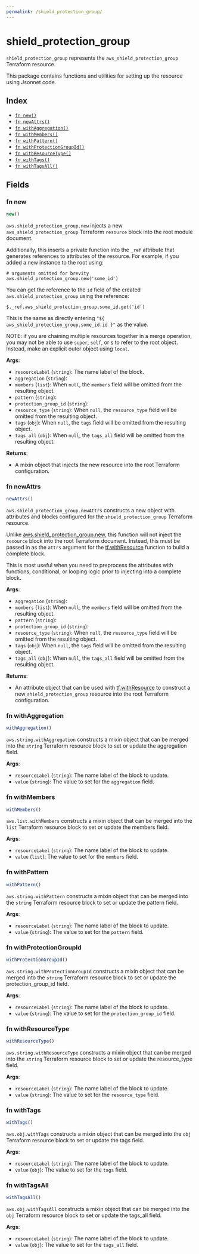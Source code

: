 ```yaml
---
permalink: /shield_protection_group/
---
```


# shield_protection_group

`shield_protection_group` represents the `aws_shield_protection_group` Terraform resource.



This package contains functions and utilities for setting up the resource using Jsonnet code.


## Index

* [`fn new()`](#fn-new)
* [`fn newAttrs()`](#fn-newattrs)
* [`fn withAggregation()`](#fn-withaggregation)
* [`fn withMembers()`](#fn-withmembers)
* [`fn withPattern()`](#fn-withpattern)
* [`fn withProtectionGroupId()`](#fn-withprotectiongroupid)
* [`fn withResourceType()`](#fn-withresourcetype)
* [`fn withTags()`](#fn-withtags)
* [`fn withTagsAll()`](#fn-withtagsall)

## Fields

### fn new

```ts
new()
```


`aws.shield_protection_group.new` injects a new `aws_shield_protection_group` Terraform `resource`
block into the root module document.

Additionally, this inserts a private function into the `_ref` attribute that generates references to attributes of the
resource. For example, if you added a new instance to the root using:

    # arguments omitted for brevity
    aws.shield_protection_group.new('some_id')

You can get the reference to the `id` field of the created `aws.shield_protection_group` using the reference:

    $._ref.aws_shield_protection_group.some_id.get('id')

This is the same as directly entering `"${ aws_shield_protection_group.some_id.id }"` as the value.

NOTE: if you are chaining multiple resources together in a merge operation, you may not be able to use `super`, `self`,
or `$` to refer to the root object. Instead, make an explicit outer object using `local`.

**Args**:
  - `resourceLabel` (`string`): The name label of the block.
  - `aggregation` (`string`): 
  - `members` (`list`):  When `null`, the `members` field will be omitted from the resulting object.
  - `pattern` (`string`): 
  - `protection_group_id` (`string`): 
  - `resource_type` (`string`):  When `null`, the `resource_type` field will be omitted from the resulting object.
  - `tags` (`obj`):  When `null`, the `tags` field will be omitted from the resulting object.
  - `tags_all` (`obj`):  When `null`, the `tags_all` field will be omitted from the resulting object.

**Returns**:
- A mixin object that injects the new resource into the root Terraform configuration.


### fn newAttrs

```ts
newAttrs()
```


`aws.shield_protection_group.newAttrs` constructs a new object with attributes and blocks configured for the `shield_protection_group`
Terraform resource.

Unlike [aws.shield_protection_group.new](#fn-new), this function will not inject the `resource`
block into the root Terraform document. Instead, this must be passed in as the `attrs` argument for the
[tf.withResource](https://github.com/tf-libsonnet/core/tree/main/docs#fn-withresource) function to build a complete block.

This is most useful when you need to preprocess the attributes with functions, conditional, or looping logic prior to
injecting into a complete block.

**Args**:
  - `aggregation` (`string`): 
  - `members` (`list`):  When `null`, the `members` field will be omitted from the resulting object.
  - `pattern` (`string`): 
  - `protection_group_id` (`string`): 
  - `resource_type` (`string`):  When `null`, the `resource_type` field will be omitted from the resulting object.
  - `tags` (`obj`):  When `null`, the `tags` field will be omitted from the resulting object.
  - `tags_all` (`obj`):  When `null`, the `tags_all` field will be omitted from the resulting object.

**Returns**:
  - An attribute object that can be used with [tf.withResource](https://github.com/tf-libsonnet/core/tree/main/docs#fn-withresource) to construct a new `shield_protection_group` resource into the root Terraform configuration.


### fn withAggregation

```ts
withAggregation()
```

`aws.string.withAggregation` constructs a mixin object that can be merged into the `string`
Terraform resource block to set or update the aggregation field.



**Args**:
  - `resourceLabel` (`string`): The name label of the block to update.
  - `value` (`string`): The value to set for the `aggregation` field.


### fn withMembers

```ts
withMembers()
```

`aws.list.withMembers` constructs a mixin object that can be merged into the `list`
Terraform resource block to set or update the members field.



**Args**:
  - `resourceLabel` (`string`): The name label of the block to update.
  - `value` (`list`): The value to set for the `members` field.


### fn withPattern

```ts
withPattern()
```

`aws.string.withPattern` constructs a mixin object that can be merged into the `string`
Terraform resource block to set or update the pattern field.



**Args**:
  - `resourceLabel` (`string`): The name label of the block to update.
  - `value` (`string`): The value to set for the `pattern` field.


### fn withProtectionGroupId

```ts
withProtectionGroupId()
```

`aws.string.withProtectionGroupId` constructs a mixin object that can be merged into the `string`
Terraform resource block to set or update the protection_group_id field.



**Args**:
  - `resourceLabel` (`string`): The name label of the block to update.
  - `value` (`string`): The value to set for the `protection_group_id` field.


### fn withResourceType

```ts
withResourceType()
```

`aws.string.withResourceType` constructs a mixin object that can be merged into the `string`
Terraform resource block to set or update the resource_type field.



**Args**:
  - `resourceLabel` (`string`): The name label of the block to update.
  - `value` (`string`): The value to set for the `resource_type` field.


### fn withTags

```ts
withTags()
```

`aws.obj.withTags` constructs a mixin object that can be merged into the `obj`
Terraform resource block to set or update the tags field.



**Args**:
  - `resourceLabel` (`string`): The name label of the block to update.
  - `value` (`obj`): The value to set for the `tags` field.


### fn withTagsAll

```ts
withTagsAll()
```

`aws.obj.withTagsAll` constructs a mixin object that can be merged into the `obj`
Terraform resource block to set or update the tags_all field.



**Args**:
  - `resourceLabel` (`string`): The name label of the block to update.
  - `value` (`obj`): The value to set for the `tags_all` field.
